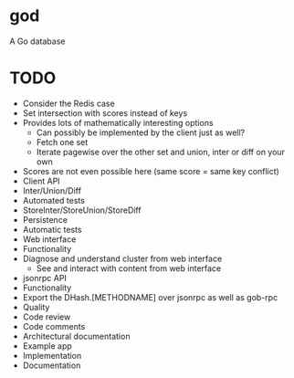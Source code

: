 god
===

A Go database

# TODO

* Consider the Redis case
 * Set intersection with scores instead of keys
  * Provides lots of mathematically interesting options
	* Can possibly be implemented by the client just as well?
	 * Fetch one set
	 * Iterate pagewise over the other set and union, inter or diff on your own
 * Scores are not even possible here (same score = same key conflict)
* Client API
 * Inter/Union/Diff
  * Automated tests
 * StoreInter/StoreUnion/StoreDiff
* Persistence
 * Automatic tests
* Web interface
 * Functionality
  * Diagnose and understand cluster from web interface
	* See and interact with content from web interface
* jsonrpc API
 * Functionality
  * Export the DHash.[METHODNAME] over jsonrpc as well as gob-rpc
* Quality
 * Code review
 * Code comments
 * Architectural documentation
* Example app
 * Implementation
 * Documentation

